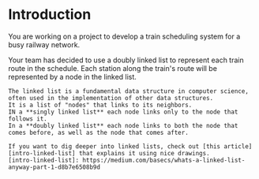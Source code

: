 # Introduction

You are working on a project to develop a train scheduling system for a busy railway network.

Your team has decided to use a doubly linked list to represent each train route in the schedule.
Each station along the train's route will be represented by a node in the linked list.

```exercism/note
The linked list is a fundamental data structure in computer science, often used in the implementation of other data structures.
It is a list of "nodes" that links to its neighbors.
IN a **singly linked list** each node links only to the node that follows it.
In a **doubly linked list** each node links to both the node that comes before, as well as the node that comes after.

If you want to dig deeper into linked lists, check out [this article][intro-linked-list] that explains it using nice drawings.
[intro-linked-list]: https://medium.com/basecs/whats-a-linked-list-anyway-part-1-d8b7e6508b9d
```
